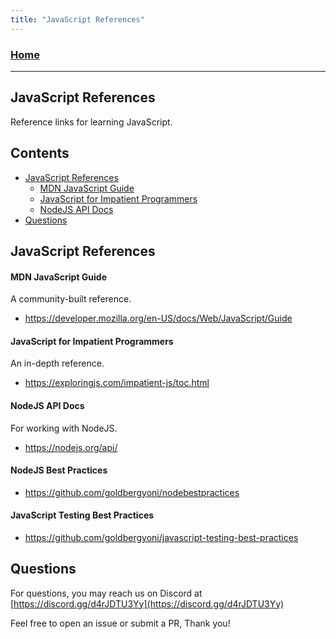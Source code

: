 ```yaml
---
title: "JavaScript References"
---
```


### [Home](https://pikaxyz420.github.io/guides/)

---

## JavaScript References

Reference links for learning JavaScript.

## Contents

- [JavaScript References](#javascript-references)
  - [MDN JavaScript Guide](#mdn-javascript-guide)
  - [JavaScript for Impatient Programmers](#javascript-for-impatient-programmers)
  - [NodeJS API Docs](#nodejs-api-docs)
- [Questions](#questions)

## JavaScript References

#### MDN JavaScript Guide

A community-built reference.

- https://developer.mozilla.org/en-US/docs/Web/JavaScript/Guide

#### JavaScript for Impatient Programmers

An in-depth reference.

- https://exploringjs.com/impatient-js/toc.html

#### NodeJS API Docs

For working with NodeJS.

- https://nodejs.org/api/

#### NodeJS Best Practices

- https://github.com/goldbergyoni/nodebestpractices

#### JavaScript Testing Best Practices

- https://github.com/goldbergyoni/javascript-testing-best-practices

## Questions

For questions, you may reach us on Discord at [https://discord.gg/d4rJDTU3Yy](https://discord.gg/d4rJDTU3Yy)

Feel free to open an issue or submit a PR, Thank you!
